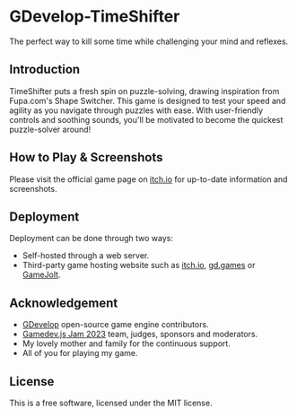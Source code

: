 # GDevelop-TimeShifter
The perfect way to kill some time while challenging your mind and reflexes.

## Introduction
TimeShifter puts a fresh spin on puzzle-solving, drawing inspiration from Fupa.com's Shape Switcher. This game is designed to test your speed and agility as you navigate through puzzles with ease. With user-friendly controls and soothing sounds, you'll be motivated to become the quickest puzzle-solver around!

## How to Play & Screenshots
Please visit the official game page on [itch.io](https://ikmalsaid.itch.io/timeshifter) for up-to-date information and screenshots.

## Deployment
Deployment can be done through two ways:
* Self-hosted through a web server.
* Third-party game hosting website such as [itch.io](https://ikmalsaid.itch.io), [gd.games](https://gd.games/ikmalsaid) or [GameJolt](https://gamejolt.com/@ikmalsaid).

## Acknowledgement
* [GDevelop](https://gdevelop.io) open-source game engine contributors.
* [Gamedev.js Jam 2023](https://gamedevjs.com/jam/2023) team, judges, sponsors and moderators.
* My lovely mother and family for the continuous support.
* All of you for playing my game. 

## License
This is a free software, licensed under the MIT license.
